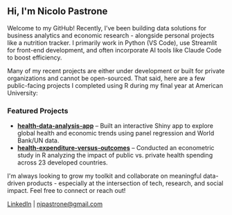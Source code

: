 ## Hi, I'm Nicolo Pastrone

Welcome to my GitHub! Recently, I’ve been building data solutions for business analytics and economic research - alongside personal projects like a nutrition tracker. I primarily work in Python (VS Code), use Streamlit for front-end development, and often incorporate AI tools like Claude Code to boost efficiency.

Many of my recent projects are either under development or built for private organizations and cannot be open-sourced. That said, here are a few public-facing projects I completed using R during my final year at American University:

### Featured Projects
- **[health-data-analysis-app](https://github.com/njpastrone/health-data-analysis-app)** – Built an interactive Shiny app to explore global health and economic trends using panel regression and World Bank/UN data.
- **[health-expenditure-versus-outcomes](https://github.com/njpastrone/health-expenditure-versus-outcomes)** – Conducted an econometric study in R analyzing the impact of public vs. private health spending across 23 developed countries.

I'm always looking to grow my toolkit and collaborate on meaningful data-driven products - especially at the intersection of tech, research, and social impact. Feel free to connect or reach out!

[LinkedIn](https://www.linkedin.com/in/nicolo-pastrone-345120208/) | njpastrone@gmail.com
